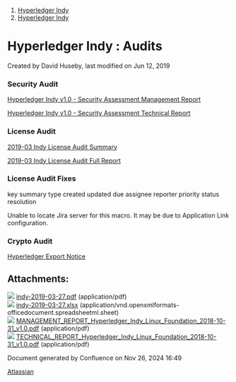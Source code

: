 1. [Hyperledger Indy](index.html)
2. [Hyperledger Indy](Hyperledger-Indy_19464194.html)

# Hyperledger Indy : Audits

Created by David Huseby, last modified on Jun 12, 2019

### Security Audit

[Hyperledger Indy v1.0 - Security Assessment Management Report](attachments/19464904/19464948.pdf)

[Hyperledger Indy v1.0 - Security Assessment Technical Report](attachments/19464904/19464949.pdf)

### License Audit

[2019-03 Indy License Audit Summary](attachments/19464904/19464906.pdf)

[2019-03 Indy License Audit Full Report](attachments/19464904/19464907.xlsx)

### License Audit Fixes

key summary type created updated due assignee reporter priority status resolution

Unable to locate Jira server for this macro. It may be due to Application Link configuration.

### Crypto Audit

[Hyperledger Export Notice](https://www.linuxfoundation.org/export/)

## Attachments:

![](images/icons/bullet_blue.gif) [indy-2019-03-27.pdf](attachments/19464904/19464906.pdf) (application/pdf)  
![](images/icons/bullet_blue.gif) [indy-2019-03-27.xlsx](attachments/19464904/19464907.xlsx) (application/vnd.openxmlformats-officedocument.spreadsheetml.sheet)  
![](images/icons/bullet_blue.gif) [MANAGEMENT\_REPORT\_Hyperledger\_Indy\_Linux\_Foundation\_2018-10-31\_v1.0.pdf](attachments/19464904/19464948.pdf) (application/pdf)  
![](images/icons/bullet_blue.gif) [TECHNICAL\_REPORT\_Hyperledger\_Indy\_Linux\_Foundation\_2018-10-31\_v1.0.pdf](attachments/19464904/19464949.pdf) (application/pdf)

Document generated by Confluence on Nov 26, 2024 16:49

[Atlassian](http://www.atlassian.com/)
